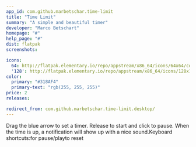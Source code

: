 ```yaml
---
app_id: com.github.marbetschar.time-limit
title: "Time Limit"
summary: "A simple and beautiful timer"
developer: "Marco Betschart"
homepage: "#"
help_page: "#"
dist: flatpak
screenshots:

icons:
  64: http://flatpak.elementary.io/repo/appstream/x86_64/icons/64x64/com.github.marbetschar.time-limit.png
  '128': http://flatpak.elementary.io/repo/appstream/x86_64/icons/128x128/com.github.marbetschar.time-limit.png
color:
  primary: "#318AF4"
  primary-text: "rgb(255, 255, 255)"
price: 2
releases:

redirect_from: com.github.marbetschar.time-limit.desktop/
---
```


Drag the blue arrow to set a timer. Release to start and click to pause. When the time is up, a notification will show up with a nice sound.Keyboard shortcuts:for pause/playto reset